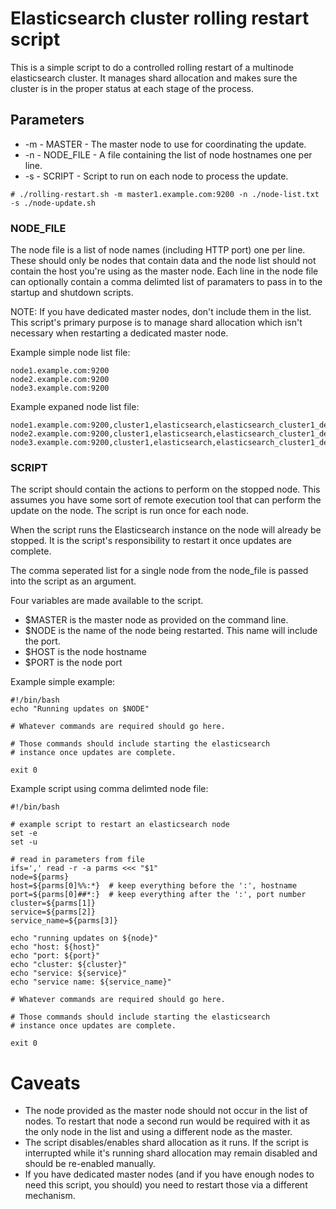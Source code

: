 # Elasticsearch cluster rolling restart script

This is a simple script to do a controlled rolling restart of a multinode elasticsearch cluster. It manages shard allocation and makes sure the cluster is in the proper status at each stage of the process.

## Parameters

* -m - MASTER - The master node to use for coordinating the update.
* -n - NODE_FILE - A file containing the list of node hostnames one per line.
* -s - SCRIPT - Script to run on each node to process the update.

```
# ./rolling-restart.sh -m master1.example.com:9200 -n ./node-list.txt -s ./node-update.sh
```

### NODE_FILE

The node file is a list of node names (including HTTP port) one per line. These should only be nodes that contain data and the node list should not contain the host you're using as the master node.  Each line in the node file can optionally contain a comma delimted list of paramaters to pass in to the startup and shutdown scripts.

NOTE: If you have dedicated master nodes, don't include them in the list. This script's primary purpose is to manage shard allocation which isn't necessary when restarting a dedicated master node.

Example simple node list file:
```
node1.example.com:9200
node2.example.com:9200
node3.example.com:9200
```

 Example expaned node list file:
```
node1.example.com:9200,cluster1,elasticsearch,elasticsearch_cluster1_dev
node2.example.com:9200,cluster1,elasticsearch,elasticsearch_cluster1_dev
node3.example.com:9200,cluster1,elasticsearch,elasticsearch_cluster1_dev
```

### SCRIPT

The script should contain the actions to perform on the stopped node. This assumes you have some sort of remote execution tool that can perform the update on the node. The script is run once for each node.

When the script runs the Elasticsearch instance on the node will already be stopped. It is the script's responsibility to restart it once updates are complete.

The comma seperated list for a single node from the node_file is passed into the script as an argument.

Four variables are made available to the script.

* $MASTER is the master node as provided on the command line.
* $NODE is the name of the node being restarted. This name will include the port.
* $HOST is the node hostname
* $PORT is the node port

Example simple example:
```
#!/bin/bash
echo "Running updates on $NODE"

# Whatever commands are required should go here.

# Those commands should include starting the elasticsearch
# instance once updates are complete.

exit 0
```

Example script using comma delimted node file:  
```
#!/bin/bash

# example script to restart an elasticsearch node
set -e
set -u

# read in parameters from file
ifs=',' read -r -a parms <<< "$1"
node=${parms}
host=${parms[0]%%:*}  # keep everything before the ':', hostname
port=${parms[0]##*:}  # keep everything after the ':', port number
cluster=${parms[1]}
service=${parms[2]}
service_name=${parms[3]}

echo "running updates on ${node}"
echo "host: ${host}"
echo "port: ${port}"
echo "cluster: ${cluster}"
echo "service: ${service}"
echo "service name: ${service_name}"

# Whatever commands are required should go here.

# Those commands should include starting the elasticsearch
# instance once updates are complete.

exit 0
```

# Caveats

* The node provided as the master node should not occur in the list of nodes. To restart that node a second run would be required with it as the only node in the list and using a different node as the master.
* The script disables/enables shard allocation as it runs. If the script is interrupted while it's running shard allocation may remain disabled and should be re-enabled manually.
* If you have dedicated master nodes (and if you have enough nodes to need this script, you should) you need to restart those via a different mechanism.
